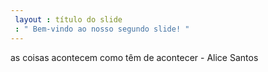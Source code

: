 ```yaml
---
 layout : título do slide
 : " Bem-vindo ao nosso segundo slide! "
---
```

as coisas acontecem como têm de acontecer - Alice Santos
